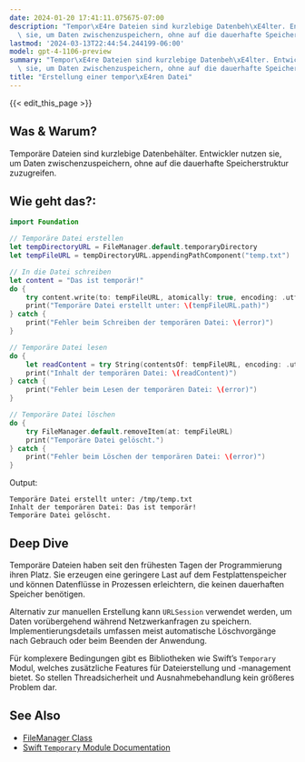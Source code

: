 ```yaml
---
date: 2024-01-20 17:41:11.075675-07:00
description: "Tempor\xE4re Dateien sind kurzlebige Datenbeh\xE4lter. Entwickler nutzen\
  \ sie, um Daten zwischenzuspeichern, ohne auf die dauerhafte Speicherstruktur zuzugreifen."
lastmod: '2024-03-13T22:44:54.244199-06:00'
model: gpt-4-1106-preview
summary: "Tempor\xE4re Dateien sind kurzlebige Datenbeh\xE4lter. Entwickler nutzen\
  \ sie, um Daten zwischenzuspeichern, ohne auf die dauerhafte Speicherstruktur zuzugreifen."
title: "Erstellung einer tempor\xE4ren Datei"
---
```


{{< edit_this_page >}}

## Was & Warum?
Temporäre Dateien sind kurzlebige Datenbehälter. Entwickler nutzen sie, um Daten zwischenzuspeichern, ohne auf die dauerhafte Speicherstruktur zuzugreifen.

## Wie geht das?:

```Swift
import Foundation

// Temporäre Datei erstellen
let tempDirectoryURL = FileManager.default.temporaryDirectory
let tempFileURL = tempDirectoryURL.appendingPathComponent("temp.txt")

// In die Datei schreiben
let content = "Das ist temporär!"
do {
    try content.write(to: tempFileURL, atomically: true, encoding: .utf8)
    print("Temporäre Datei erstellt unter: \(tempFileURL.path)")
} catch {
    print("Fehler beim Schreiben der temporären Datei: \(error)")
}

// Temporäre Datei lesen
do {
    let readContent = try String(contentsOf: tempFileURL, encoding: .utf8)
    print("Inhalt der temporären Datei: \(readContent)")
} catch {
    print("Fehler beim Lesen der temporären Datei: \(error)")
}

// Temporäre Datei löschen
do {
    try FileManager.default.removeItem(at: tempFileURL)
    print("Temporäre Datei gelöscht.")
} catch {
    print("Fehler beim Löschen der temporären Datei: \(error)")
}
```

Output:
```
Temporäre Datei erstellt unter: /tmp/temp.txt
Inhalt der temporären Datei: Das ist temporär!
Temporäre Datei gelöscht.
```

## Deep Dive
Temporäre Dateien haben seit den frühesten Tagen der Programmierung ihren Platz. Sie erzeugen eine geringere Last auf dem Festplattenspeicher und können Datenflüsse in Prozessen erleichtern, die keinen dauerhaften Speicher benötigen.

Alternativ zur manuellen Erstellung kann `URLSession` verwendet werden, um Daten vorübergehend während Netzwerkanfragen zu speichern. Implementierungsdetails umfassen meist automatische Löschvorgänge nach Gebrauch oder beim Beenden der Anwendung.

Für komplexere Bedingungen gibt es Bibliotheken wie Swift’s `Temporary` Modul, welches zusätzliche Features für Dateierstellung und -management bietet. So stellen Threadsicherheit und Ausnahmebehandlung kein größeres Problem dar.

## See Also
- [FileManager Class](https://developer.apple.com/documentation/foundation/filemanager)
- [Swift `Temporary` Module Documentation](https://github.com/JohnSundell/Files)
